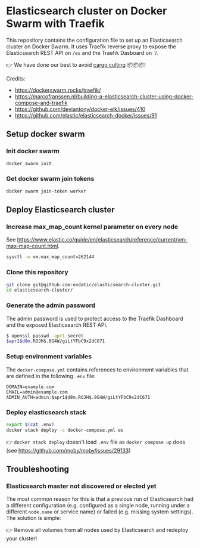 # Elasticsearch cluster on Docker Swarm with Traefik

This repository contains the configuration file to set up an Elasticsearch cluster on Docker Swarm. It uses Traefik reverse proxy to expose the Elasticsearch REST API on `/es` and the Traefik Dasboard on `/.

👉 We have done our best to avoid [cargo culting](https://en.wikipedia.org/wiki/Cargo_cult_programming) 📦📦📦!

Credits:

- https://dockerswarm.rocks/traefik/
- https://marcofranssen.nl/building-a-elasticsearch-cluster-using-docker-compose-and-traefik
- https://github.com/deviantony/docker-elk/issues/410
- https://github.com/elastic/elasticsearch-docker/issues/91

## Setup docker swarm

### Init docker swarm

```bash
docker swarm init
```

### Get docker swarm join tokens

```bash
docker swarm join-token worker
```

## Deploy Elasticsearch cluster

### Increase max_map_count kernel parameter on every node

See <https://www.elastic.co/guide/en/elasticsearch/reference/current/vm-max-map-count.html>.

```bash
sysctl -w vm.max_map_count=262144
```

### Clone this repository

```bash
git clone git@github.com:exdatic/elasticsearch-cluster.git
cd elasticsearch-cluster/
```

### Generate the admin password

The admin password is used to protect access to the Traefik Dashboard and the exposed Elasticsearch REST API.

```bash
$ openssl passwd -apr1 secret
$apr1$d8m.ROJH$.8G4W/giLtYFbC9x2dC671
```

### Setup environment variables

The `docker-compose.yml` contains references to environment variables that are defined in the following `.env` file:

```plain
DOMAIN=example.com
EMAIL=admin@example.com
ADMIN_AUTH=admin:$apr1$d8m.ROJH$.8G4W/giLtYFbC9x2dC671
```

### Deploy elasticsearch stack

```bash
export $(cat .env)
docker stack deploy -c docker-compose.yml es
```

👉 `docker stack deploy` doesn't load `.env` file as `docker compose up` does (see <https://github.com/moby/moby/issues/29133>)

## Troubleshooting

### Elasticsearch master not discovered or elected yet

The most common reason for this is that a previous run of Elasticsearch had a different configuration (e.g. configured as a single node, running under a different `node.name` or service name) or failed (e.g. missing system settings). The solution is simple:

👉 Remove all volumes from all nodes used by Elasticsearch and redeploy your cluster!
